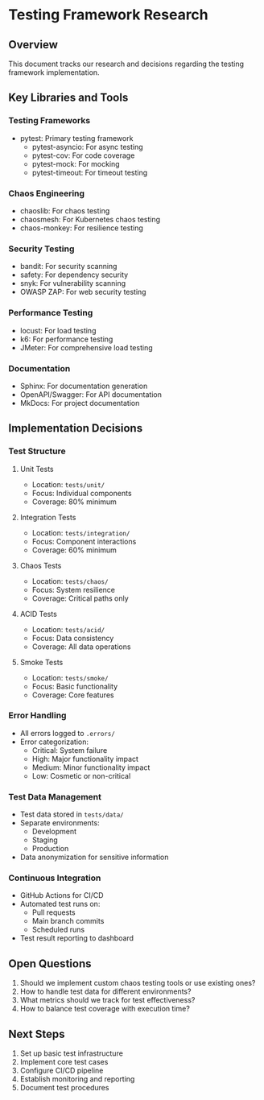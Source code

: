 # Testing Framework Research

## Overview
This document tracks our research and decisions regarding the testing framework implementation.

## Key Libraries and Tools

### Testing Frameworks
- pytest: Primary testing framework
  - pytest-asyncio: For async testing
  - pytest-cov: For code coverage
  - pytest-mock: For mocking
  - pytest-timeout: For timeout testing

### Chaos Engineering
- chaoslib: For chaos testing
- chaosmesh: For Kubernetes chaos testing
- chaos-monkey: For resilience testing

### Security Testing
- bandit: For security scanning
- safety: For dependency security
- snyk: For vulnerability scanning
- OWASP ZAP: For web security testing

### Performance Testing
- locust: For load testing
- k6: For performance testing
- JMeter: For comprehensive load testing

### Documentation
- Sphinx: For documentation generation
- OpenAPI/Swagger: For API documentation
- MkDocs: For project documentation

## Implementation Decisions

### Test Structure
1. Unit Tests
   - Location: `tests/unit/`
   - Focus: Individual components
   - Coverage: 80% minimum

2. Integration Tests
   - Location: `tests/integration/`
   - Focus: Component interactions
   - Coverage: 60% minimum

3. Chaos Tests
   - Location: `tests/chaos/`
   - Focus: System resilience
   - Coverage: Critical paths only

4. ACID Tests
   - Location: `tests/acid/`
   - Focus: Data consistency
   - Coverage: All data operations

5. Smoke Tests
   - Location: `tests/smoke/`
   - Focus: Basic functionality
   - Coverage: Core features

### Error Handling
- All errors logged to `.errors/`
- Error categorization:
  - Critical: System failure
  - High: Major functionality impact
  - Medium: Minor functionality impact
  - Low: Cosmetic or non-critical

### Test Data Management
- Test data stored in `tests/data/`
- Separate environments:
  - Development
  - Staging
  - Production
- Data anonymization for sensitive information

### Continuous Integration
- GitHub Actions for CI/CD
- Automated test runs on:
  - Pull requests
  - Main branch commits
  - Scheduled runs
- Test result reporting to dashboard

## Open Questions
1. Should we implement custom chaos testing tools or use existing ones?
2. How to handle test data for different environments?
3. What metrics should we track for test effectiveness?
4. How to balance test coverage with execution time?

## Next Steps
1. Set up basic test infrastructure
2. Implement core test cases
3. Configure CI/CD pipeline
4. Establish monitoring and reporting
5. Document test procedures 